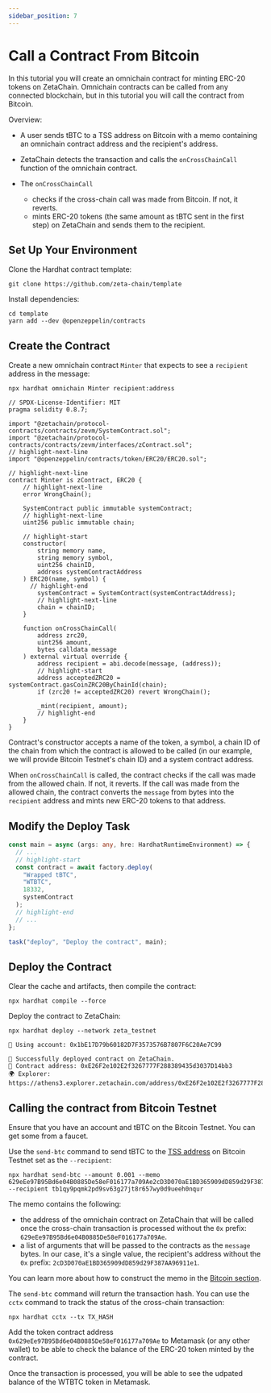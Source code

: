```yaml
---
sidebar_position: 7
---
```


# Call a Contract From Bitcoin

In this tutorial you will create an omnichain contract for minting ERC-20 tokens
on ZetaChain. Omnichain contracts can be called from any connected blockchain,
but in this tutorial you will call the contract from Bitcoin.

Overview:

- A user sends tBTC to a TSS address on Bitcoin with a memo containing an
  omnichain contract address and the recipient's address.
- ZetaChain detects the transaction and calls the `onCrossChainCall` function of
  the omnichain contract.
- The `onCrossChainCall`

  - checks if the cross-chain call was made from Bitcoin. If not, it reverts.
  - mints ERC-20 tokens (the same amount as tBTC sent in the first step) on
    ZetaChain and sends them to the recipient.

## Set Up Your Environment

Clone the Hardhat contract template:

```
git clone https://github.com/zeta-chain/template
```

Install dependencies:

```
cd template
yarn add --dev @openzeppelin/contracts
```

## Create the Contract

Create a new omnichain contract `Minter` that expects to see a `recipient`
address in the message:

```
npx hardhat omnichain Minter recipient:address
```

```solidity title="contracts/Minter.sol"
// SPDX-License-Identifier: MIT
pragma solidity 0.8.7;

import "@zetachain/protocol-contracts/contracts/zevm/SystemContract.sol";
import "@zetachain/protocol-contracts/contracts/zevm/interfaces/zContract.sol";
// highlight-next-line
import "@openzeppelin/contracts/token/ERC20/ERC20.sol";

// highlight-next-line
contract Minter is zContract, ERC20 {
    // highlight-next-line
    error WrongChain();

    SystemContract public immutable systemContract;
    // highlight-next-line
    uint256 public immutable chain;

    // highlight-start
    constructor(
        string memory name,
        string memory symbol,
        uint256 chainID,
        address systemContractAddress
    ) ERC20(name, symbol) {
      // highlight-end
        systemContract = SystemContract(systemContractAddress);
        // highlight-next-line
        chain = chainID;
    }

    function onCrossChainCall(
        address zrc20,
        uint256 amount,
        bytes calldata message
    ) external virtual override {
        address recipient = abi.decode(message, (address));
        // highlight-start
        address acceptedZRC20 = systemContract.gasCoinZRC20ByChainId(chain);
        if (zrc20 != acceptedZRC20) revert WrongChain();

        _mint(recipient, amount);
        // highlight-end
    }
}
```

Contract's constructor accepts a name of the token, a symbol, a chain ID of the
chain from which the contract is allowed to be called (in our example, we will
provide Bitcoin Testnet's chain ID) and a system contract address.

When `onCrossChainCall` is called, the contract checks if the call was made from
the allowed chain. If not, it reverts. If the call was made from the allowed
chain, the contract converts the `message` from bytes into the `recipient`
address and mints new ERC-20 tokens to that address.

## Modify the Deploy Task

```ts title="tasks/deploy.ts"
const main = async (args: any, hre: HardhatRuntimeEnvironment) => {
  // ...
  // highlight-start
  const contract = await factory.deploy(
    "Wrapped tBTC",
    "WTBTC",
    18332,
    systemContract
  );
  // highlight-end
  // ...
};

task("deploy", "Deploy the contract", main);
```

## Deploy the Contract

Clear the cache and artifacts, then compile the contract:

```
npx hardhat compile --force
```

Deploy the contract to ZetaChain:

```
npx hardhat deploy --network zeta_testnet
```

```
🔑 Using account: 0x1bE17D79b60182D7F3573576B7807F6C20Ae7C99

🚀 Successfully deployed contract on ZetaChain.
📜 Contract address: 0xE26F2e102E2f3267777F288389435d3037D14bb3
🌍 Explorer: https://athens3.explorer.zetachain.com/address/0xE26F2e102E2f3267777F288389435d3037D14bb3
```

## Calling the contract from Bitcoin Testnet

Ensure that you have an account and tBTC on the Bitcoin Testnet. You can get
some from a faucet.

Use the `send-btc` command to send tBTC to the [TSS address](/reference/testnet)
on Bitcoin Testnet set as the `--recipient`:

```
npx hardhat send-btc --amount 0.001 --memo 629eEe97B95Bd6e04B0885De58eF016177a709Ae2cD3D070aE1BD365909dD859d29F387AA96911e1 --recipient tb1qy9pqmk2pd9sv63g27jt8r657wy0d9ueeh0nqur
```

The memo contains the following:

- the address of the omnichain contract on ZetaChain that will be called once
  the cross-chain transaction is processed without the `0x` prefix:
  `629eEe97B95Bd6e04B0885De58eF016177a709Ae`.
- a list of arguments that will be passed to the contracts as the `message`
  bytes. In our case, it's a single value, the recipient's address without the
  `0x` prefix: `2cD3D070aE1BD365909dD859d29F387AA96911e1`.

You can learn more about how to construct the memo in the
[Bitcoin section](/developers/omnichain/bitcoin).

The `send-btc` command will return the transaction hash. You can use the `cctx`
command to track the status of the cross-chain transaction:

```
npx hardhat cctx --tx TX_HASH
```

Add the token contract address `0x629eEe97B95Bd6e04B0885De58eF016177a709Ae` to
Metamask (or any other wallet) to be able to check the balance of the ERC-20
token minted by the contract.

Once the transaction is processed, you will be able to see the udpated balance
of the WTBTC token in Metamask.
